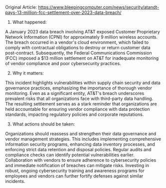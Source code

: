 Original Article: https://www.bleepingcomputer.com/news/security/atandt-pays-13-million-fcc-settlement-over-2023-data-breach/

1. What happened:

A January 2023 data breach involving AT&T exposed Customer Proprietary Network Information (CPNI) for approximately 9 million wireless accounts. The breach occurred in a vendor's cloud environment, which failed to comply with contractual obligations to destroy or return customer data post-contract. Subsequently, the Federal Communications Commission (FCC) imposed a $13 million settlement on AT&T for inadequate monitoring of vendor compliance and poor cybersecurity practices.

2. Why it matters:

This incident highlights vulnerabilities within supply chain security and data governance practices, emphasizing the importance of thorough vendor monitoring. Even as a significant entity, AT&T's breach underscores prevalent risks that all organizations face with third-party data handling. The resulting settlement serves as a stark reminder that organizations are held accountable for ensuring vendor compliance with data protection standards, impacting regulatory policies and corporate reputations.

3. What actions should be taken:

Organizations should reassess and strengthen their data governance and vendor management strategies. This includes implementing comprehensive information security programs, enhancing data inventory processes, and enforcing strict data retention and disposal policies. Regular audits and compliance checks can identify potential vulnerabilities earlier. Collaboration with vendors to ensure adherence to cybersecurity policies and immediate notification of breaches can mitigate risks. Investing in robust, ongoing cybersecurity training and awareness programs for employees and vendors can further fortify defenses against similar incidents.